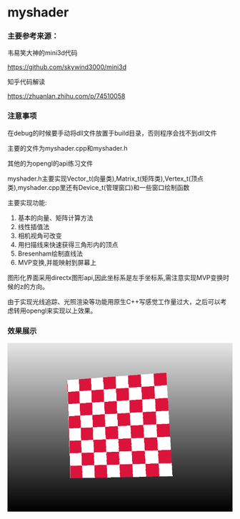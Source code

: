 # myshader
### 主要参考来源：

韦易笑大神的mini3d代码

https://github.com/skywind3000/mini3d

知乎代码解读

https://zhuanlan.zhihu.com/p/74510058

### 注意事项

在debug的时候要手动将dll文件放置于build目录，否则程序会找不到dll文件

主要的文件为myshader.cpp和myshader.h

其他的为opengl的api练习文件

myshader.h主要实现Vector_t(向量类),Matrix_t(矩阵类),Vertex_t(顶点类),myshader.cpp里还有Device_t(管理窗口)和一些窗口绘制函数

主要实现功能:

1. 基本的向量、矩阵计算方法
2. 线性插值法
3. 相机视角可改变
4. 用扫描线来快速获得三角形内的顶点
5. Bresenham绘制直线法
6. MVP变换,并能映射到屏幕上

图形化界面采用directx图形api,因此坐标系是左手坐标系,需注意实现MVP变换时候的z的方向。

由于实现光线追踪、光照渲染等功能用原生C++写感觉工作量过大，之后可以考虑转用opengl来实现以上效果。

### 效果展示

![效果展示](https://github.com/hiki-long/myshader/raw/master/img/effect.png)